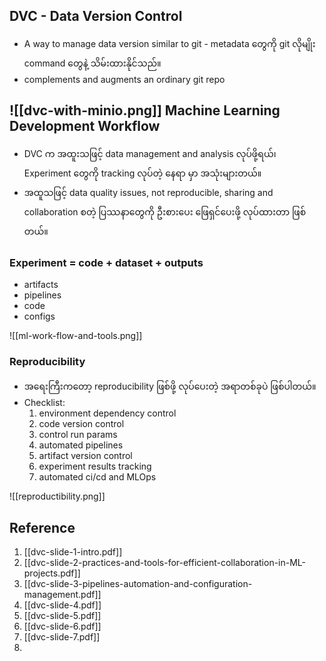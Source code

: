 DVC - Data Version Control
--------
- A way to manage data version similar to git - metadata တွေကို git လိုမျိုး command တွေနဲ့ သိမ်းထားနိုင်သည်။
- complements and augments an ordinary git repo

![[dvc-with-minio.png]]
Machine Learning Development Workflow
----
- DVC က အထူးသဖြင့် data management and analysis လုပ်ဖို့ရယ်၊ Experiment တွေကို tracking လုပ်တဲ့ နေရာ မှာ  အသုံးများတယ်။
- အထူသဖြင့် data quality issues, not reproducible, sharing and collaboration စတဲ့ ပြဿနာတွေကို ဦးစားပေး ဖြေရှင်ပေးဖို့ လုပ်ထားတာ ဖြစ်တယ်။ 

### Experiment = code + dataset + outputs

- artifacts
- pipelines
- code
- configs

![[ml-work-flow-and-tools.png]]
### Reproducibility 

- အရေးကြီးကတော့ reproducibility ဖြစ်ဖို့ လုပ်ပေးတဲ့ အရာတစ်ခုပဲ ဖြစ်ပါတယ်။
- Checklist:
	1. environment dependency control
	2. code version control
	3. control run params
	4. automated pipelines
	5. artifact version control
	6. experiment results tracking
	7. automated ci/cd and MLOps

![[reproductibility.png]]

Reference 
---
1. [[dvc-slide-1-intro.pdf]]
2. [[dvc-slide-2-practices-and-tools-for-efficient-collaboration-in-ML-projects.pdf]]
3. [[dvc-slide-3-pipelines-automation-and-configuration-management.pdf]]
4. [[dvc-slide-4.pdf]]
5. [[dvc-slide-5.pdf]]
6. [[dvc-slide-6.pdf]]
7. [[dvc-slide-7.pdf]]
8. 